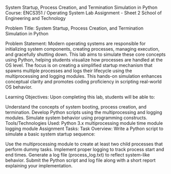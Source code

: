 System Startup, Process Creation, and Termination Simulation in Python
Course: ENCS351 / Operating System
Lab Assignment - Sheet 2
School of Engineering and Technology

Problem Title:
System Startup, Process Creation, and Termination Simulation in Python

Problem Statement:
Modern operating systems are responsible for initializing system components, creating processes, managing execution, and gracefully shutting down. This lab aims to simulate these core concepts using Python, helping students visualize how processes are handled at the OS level. The focus is on creating a simplified startup mechanism that spawns multiple processes and logs their lifecycle using the multiprocessing and logging modules. This hands-on simulation enhances conceptual clarity and promotes coding proficiency in scripting real-world OS behavior.

Learning Objectives:
Upon completing this lab, students will be able to:

Understand the concepts of system booting, process creation, and termination.
Develop Python scripts using the multiprocessing and logging modules.
Simulate system behavior using programming constructs.
Tools/Technologies Used:
Python 3.x
multiprocessing module
time module
logging module
Assignment Tasks:
Task Overview:
Write a Python script to simulate a basic system startup sequence:

Use the multiprocessing module to create at least two child processes that perform dummy tasks.
Implement proper logging to track process start and end times.
Generate a log file (process_log.txt) to reflect system-like behavior.
Submit the Python script and log file along with a short report explaining your implementation.
